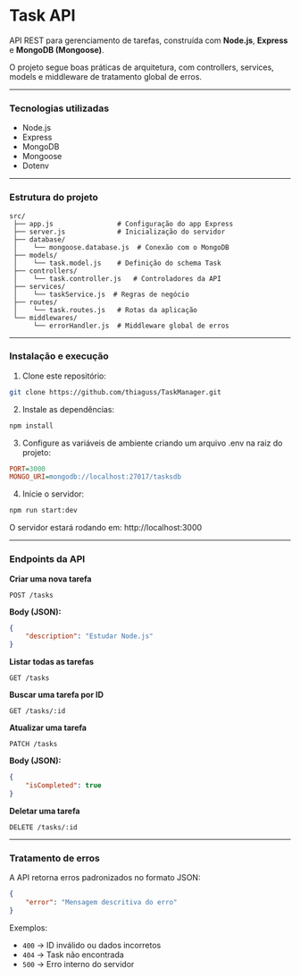 # Task API

API REST para gerenciamento de tarefas, construída com **Node.js**, **Express** e **MongoDB (Mongoose)**.

O projeto segue boas práticas de arquitetura, com controllers, services, models e middleware de tratamento global de erros.

---

### Tecnologias utilizadas

-   Node.js
-   Express
-   MongoDB
-   Mongoose
-   Dotenv

---

### Estrutura do projeto

```
src/
 ├── app.js                # Configuração do app Express
 ├── server.js             # Inicialização do servidor
 ├── database/
 │    └── mongoose.database.js  # Conexão com o MongoDB
 ├── models/
 │    └── task.model.js    # Definição do schema Task
 ├── controllers/
 │    └── task.controller.js   # Controladores da API
 ├── services/
 │    └── taskService.js  # Regras de negócio
 ├── routes/
 │    └── task.routes.js   # Rotas da aplicação
 └── middlewares/
      └── errorHandler.js  # Middleware global de erros
```

---

### Instalação e execução

1. Clone este repositório:

```bash
git clone https://github.com/thiaguss/TaskManager.git
```

2. Instale as dependências:

```bash
npm install
```

3. Configure as variáveis de ambiente criando um arquivo .env na raiz do projeto:

```ini
PORT=3000
MONGO_URI=mongodb://localhost:27017/tasksdb
```

4. Inicie o servidor:

```bash
npm run start:dev
```

O servidor estará rodando em: http://localhost:3000

---

### Endpoints da API

**Criar uma nova tarefa**

```
POST /tasks
```

**Body (JSON):**

```json
{
    "description": "Estudar Node.js"
}
```

**Listar todas as tarefas**

```
GET /tasks
```

**Buscar uma tarefa por ID**

```
GET /tasks/:id
```

**Atualizar uma tarefa**

```
PATCH /tasks
```

**Body (JSON):**

```json
{
    "isCompleted": true
}
```

**Deletar uma tarefa**

```
DELETE /tasks/:id
```

---

### Tratamento de erros

A API retorna erros padronizados no formato JSON:

```json
{
    "error": "Mensagem descritiva do erro"
}
```

Exemplos:

-   `400` → ID inválido ou dados incorretos
-   `404` → Task não encontrada
-   `500` → Erro interno do servidor
